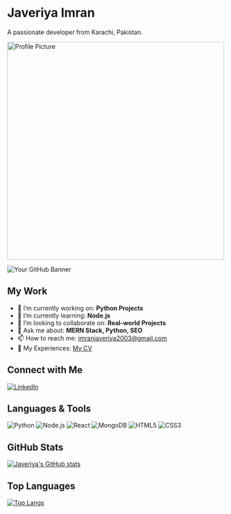 <!-- Your Name -->
# Javeriya Imran

<!-- Your Bio -->
A passionate developer from Karachi, Pakistan.

<!-- Profile Picture -->
<img src="https://avatars.githubusercontent.com/u/121876323?v=4" alt="Profile Picture" width="500"/>

<!-- GitHub Banner -->
![Your GitHub Banner](https://images.pexels.com/photos/4584830/pexels-photo-4584830.jpeg?auto=compress&cs=tinysrgb&w=600)

<!-- Your Work -->
## My Work

- 🔭 I’m currently working on: **Python Projects**
- 🌱 I’m currently learning: **Node.js**
- 👯 I’m looking to collaborate on: **Real-world Projects**
- 💬 Ask me about: **MERN Stack, Python, SEO**
- 📫 How to reach me: [imranjaveriya2003@gmail.com](mailto:imranjaveriya2003@gmail.com)
- 📄 My Experiences: [My CV](https://www.dropbox.com/scl/fi/bkq2gx5k3a5lrhiu5gibu/cv2-front-end.docx.pdf?rlkey=oi3zpcb3p00bhyaz1n6ba8v68&st=7hhk4gc7&dl=0)

<!-- Connect with Me -->
## Connect with Me

[![LinkedIn](https://img.shields.io/badge/LinkedIn-javeriyah--imran-blue)](https://www.linkedin.com/in/javeriyah-imran-31399a251/)

<!-- Languages & Tools -->
## Languages & Tools

![Python](https://img.shields.io/badge/-Python-black?logo=python&style=social)
![Node.js](https://img.shields.io/badge/-Node.js-black?logo=node.js&style=social)
![React](https://img.shields.io/badge/-React-black?logo=react&style=social)
![MongoDB](https://img.shields.io/badge/-MongoDB-black?logo=mongodb&style=social)
![HTML5](https://img.shields.io/badge/-HTML5-black?logo=html5&style=social)
![CSS3](https://img.shields.io/badge/-CSS3-black?logo=css3&style=social)

<!-- GitHub Stats -->
## GitHub Stats

[![Javeriya's GitHub stats](https://github-readme-stats.vercel.app/api?username=jennylewis45&show_icons=true&theme=radical)](https://github.com/jennylewis45)

<!-- Top Languages -->
## Top Languages

[![Top Langs](https://github-readme-stats.vercel.app/api/top-langs/?username=jennylewis45&layout=compact&theme=radical)](https://github.com/jennylewis45)
